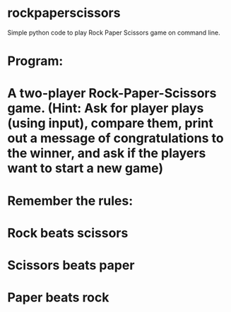 # rockpaperscissors
Simple python code to play Rock Paper Scissors game on command line.

# Program:
# A two-player Rock-Paper-Scissors game. (Hint: Ask for player plays (using input), compare them, print out a message of congratulations to the winner, and ask if the players want to start a new game)

# Remember the rules:
# Rock beats scissors
# Scissors beats paper
# Paper beats rock
